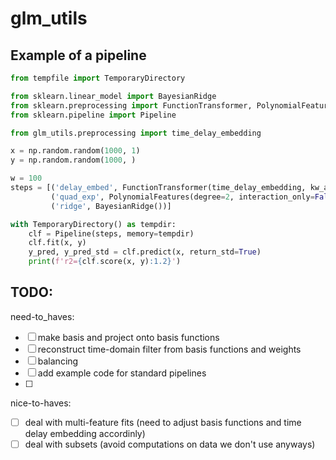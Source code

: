 # glm_utils


## Example of a pipeline

```python
from tempfile import TemporaryDirectory

from sklearn.linear_model import BayesianRidge
from sklearn.preprocessing import FunctionTransformer, PolynomialFeatures
from sklearn.pipeline import Pipeline

from glm_utils.preprocessing import time_delay_embedding

x = np.random.random(1000, 1)
y = np.random.random(1000, )

w = 100
steps = [('delay_embed', FunctionTransformer(time_delay_embedding, kw_args={'window_size': w, 'overlap_size': w-1, 'preserve_size': True})),
         ('quad_exp', PolynomialFeatures(degree=2, interaction_only=False, include_bias=True)),
         ('ridge', BayesianRidge())]

with TemporaryDirectory() as tempdir:
    clf = Pipeline(steps, memory=tempdir)
    clf.fit(x, y)
    y_pred, y_pred_std = clf.predict(x, return_std=True)
    print(f'r2={clf.score(x, y):1.2}')
```


## TODO:
need-to_haves:
- [ ] make basis and project onto basis functions
- [ ] reconstruct time-domain filter from basis functions and weights
- [ ] balancing
- [ ] add example code for standard pipelines
- [ ] 

nice-to-haves:
- [ ] deal with multi-feature fits (need to adjust basis functions and time delay embedding accordinly)
- [ ] deal with subsets (avoid computations on data we don't use anyways)